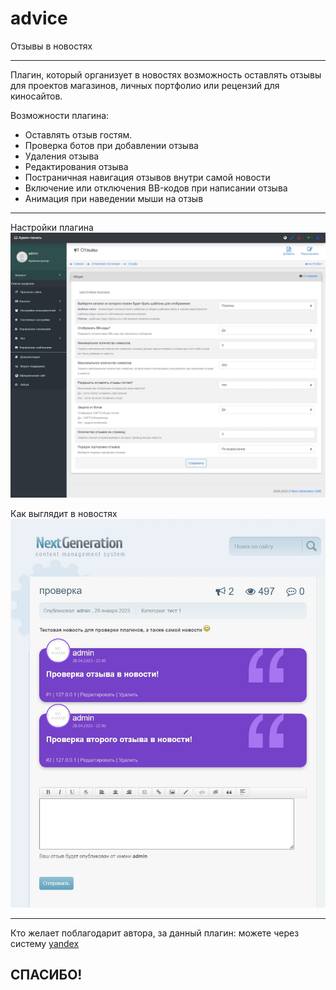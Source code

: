 # advice
 Отзывы в новостях

-------------------
Плагин, который организует в новостях возможность оставлять отзывы для проектов магазинов, личных портфолио или рецензий для киносайтов.

Возможности плагина:
- Оставлять отзыв гостям.
- Проверка ботов при добавлении отзыва
- Удаления отзыва
- Редактирования отзыва
- Постраничная навигация отзывов внутри самой новости
- Включение или отключения BB-кодов при написании отзыва
- Анимация при наведении мыши на отзыв

-------------------
Настройки плагина
![](https://github.com/KachalkinGeorg/advice/blob/main/advice.jpg?raw=true)

Как выглядит в новостях
![](https://github.com/KachalkinGeorg/advice/blob/main/Screenshot_1.jpg?raw=true)

-------------------
Кто желает поблагодарит автора, за данный плагин:
можете через систему [yandex](https://yoomoney.ru/to/4100116753512518)

СПАСИБО!
-------------------
